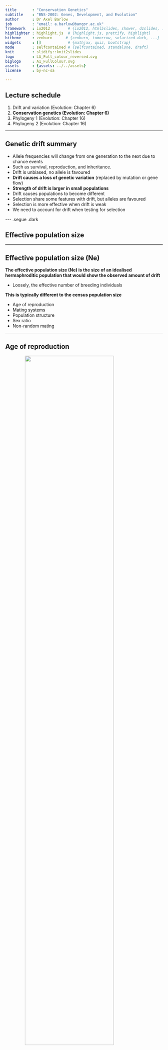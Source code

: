 ```yaml
---
title       : "Conservation Genetics"
subtitle    : "BNS-2002: Genes, Development, and Evolution"
author      : Dr Axel Barlow
job         : "email: a.barlow@bangor.ac.uk"
framework   : io2012        # {io2012, html5slides, shower, dzslides, ...}
highlighter : highlight.js  # {highlight.js, prettify, highlight}
hitheme     : zenburn      # {zenburn, tomorrow, solarized-dark, ...}
widgets     : []            # {mathjax, quiz, bootstrap}
mode        : selfcontained # {selfcontained, standalone, draft}
knit        : slidify::knit2slides
logo        : LA_Full_colour_reversed.svg
biglogo     : A1_FullColour.svg
assets      : {assets: ../../assets}
license     : by-nc-sa

---
```




<!-- adding bold and italic options -->
<style>
em {
  font-style: italic
}
strong {
  font-weight: bold;
}
</style>

## Lecture schedule

1. Drift and variation (Evolution: Chapter 6)
2. **Conservation genetics (Evolution: Chapter 6)**
3. Phylogeny 1 (Evolution: Chapter 16)
4. Phylogeny 2 (Evolution: Chapter 16)

---

## Genetic drift summary

- Allele frequencies will change from one generation to the next due to chance events
- Such as survival, reproduction, and inheritance.
- Drift is unbiased, no allele is favoured
- **Drift causes a loss of genetic variation** (replaced by mutation or gene flow)
- **Strength of drift is larger in small populations**
- Drift causes populations to become different
- Selection share some features with drift, but alleles are favoured
- Selection is more effective when drift is weak
- We need to account for drift when testing for selection

--- .segue .dark 

## Effective population size

---

## Effective population size (Ne)

**The effective population size (Ne) is the size of an idealised hermaphroditic population that would show the observed amount of drift**

- Loosely, the effective number of breeding individuals

**This is typically different to the census population size**

- Age of reproduction
- Mating systems
- Population structure
- Sex ratio
- Non-random mating

---

## Age of reproduction

<img src="./assets/img/agave.jpg" width="75%" style="display: block; margin: auto;" />

---

## Mating systems

<img src="./assets/img/MacquarieIslandElephantSeal.JPG" width="80%" style="display: block; margin: auto;" />

---

## Population structure

<img src="./assets/img/066-Bridgehampton-NY-06.jpg" width="80%" style="display: block; margin: auto;" />

---

## Sex ratio

<img src="./assets/img/turtle.jpg" width="90%" style="display: block; margin: auto;" />

---

## Non-random mating

<img src="./assets/img/pandas.webp" width="90%" style="display: block; margin: auto;" />

---

## Loss of genetic variation associated with low Ne

<iframe src = 'https://heavywatal.github.io/driftr.js/'></iframe>

--- .segue .dark 

## Why is low genetic variation bad?

--- &twocol

## Smygehuk adders

*** =left

- Population in Sweden
- Low Ne
- Isolated > 100 years
- low genetic diversity
- Population decline
- Many offspring deformed/stillborn

*** =right

<img src="./assets/img/adder_female3.JPG" width="70%" style="display: block; margin: auto;" />

<img src="./assets/img/adder_male2.JPG" width="70%" style="display: block; margin: auto;" />

--- &twocol

## Genetic rescue

*** =left

<img src="./assets/img/adders.svg" width="100%" style="display: block; margin: auto;" />

*** =right

- 20 males from other (large) populations released
- Left for 4 years
- Remaining 8 males returned to source population
- Dramatic increase in recruitment
- Increase in genetic diversity
- Reduction in stillborn offspring

---

## Adders background reading

<embed src="./assets/img/Madsen_adders.pdf" width="100%" height="500" type="application/pdf" />

--- 

## What is going on?

<iframe src = 'https://heavywatal.github.io/driftr.js/'></iframe>

---

## Why is low genetic variation bad?

- At **small population sizes** drift overwhelms the rate of mutation
- In **isolated** populations variation cannot be replaced by gene flow
- Net loss of genetic diversity

### Inbreeding depression

- Deleterious alleles more likely to increase in frequency (selection less effective)
- Deleterious alleles tend to be recessive
- Individuals increasingly homozygous as allele frequency increases (**Hardy-Weinberg**)

### Reduced evolutionary potential

- No variation = no evolution
- Unpredictable because we don't know the future precisely (disease, climate change, etc)

--- 

## Inbreeding depression

<iframe src = 'https://heavywatal.github.io/driftr.js/'></iframe>

--- 

## Reduced evolutionary potential

<iframe src = 'https://heavywatal.github.io/driftr.js/'></iframe>

--- &twocol

## Genetic rescue

*** =left

<img src="./assets/img/adders.svg" width="100%" style="display: block; margin: auto;" />

*** =right

- 20 males from other (large) populations released
- Left for 4 years
- Remaining 8 males returned to source population
- Dramatic increase in recruitment
- Increase in genetic diversity
- Reduction in stillborn offspring

--- .segue .dark 

## Conservation genetics

---

## Conservation genetics

- Applied population genetics to help conserve species

### How can it help?

- **Measure genetic variation**
- **Measure inbreeding**
- Guide breeding programmes
- Identify ancestry
- Wildlife crime

--- &twocol

## Methods: genetic variation

*** =left

**Heterozygosity**

- Measured from a single individual
- How many diploid loci have different alleles
- For example, het sites per kb

**Nuceotide diversity (π)**

- Population average heterozygosity
- Proportion of het positions between 2 randomly selected chromosomes

*** =right

<img src="./assets/img/Gene_Loci_and_Alleles.png" width="75%" style="display: block; margin: auto;" />

---

## Methods: inbreeding

- Chromosome regions are identical by descent
- Can be calculated from pedigrees
- Genome sequencing allows identification of **runs of homozygosity (ROH)**

<img src="./assets/img/recom_roh.svg" width="75%" style="display: block; margin: auto;" />

---

## Methods: runs of homozygosity (ROH)

- Total inbreeding = ROH content
- Recent = long ROH
- Older = short ROH

<img src="assets/fig/unnamed-chunk-13-1.png" width="95%" style="display: block; margin: auto;" />

--- .segue .dark 

## Case studies

--- &twocol

## White rhinos (*Ceratotherium simum*)

*** =left

- Two subspecies: northern and southern
- ~20,000 southern white rhinos (in 2015)
- Northern white rhino functionally extinct (2 females left in 2018)

<img src="./assets/img/rhin_map.svg" width="65%" style="display: block; margin: auto;" />

*** =right

<img src="./assets/img/1920px-Ceratotherium_simum_(21922261908).jpg" width="60%" style="display: block; margin: auto;" />

<img src="./assets/img/rhin_demo.svg" width="75%" style="display: block; margin: auto;" />

---

## White rhinos (*Ceratotherium simum*)

<img src="./assets/img/rhin_res.svg" width="100%" style="display: block; margin: auto;" />

---

## White rhinos background reading

<embed src="./assets/img/Sánchez-Barreiro et al. - 2021 - Historical population declines prompted significant genomic erosion in the northern and southern white.pdf" width="100%" height="500" type="application/pdf" />

--- &twocol

## Pumas (*Puma concolor*)

*** =left

- Puma/cougar/mountain lion/panther
- Widespread across North and South America
- IUCN listed as least concern
- But some populations are small and isolated
- E.g. Florida panther listed as critically endangered
- 8 females introduced from Texas to reduce inbreeding

*** =right

<img src="./assets/img/puma_10.jpg" width="100%" style="display: block; margin: auto;" />

---

## Pumas (*Puma concolor*)

<img src="./assets/img/puma_map.svg" width="100%" style="display: block; margin: auto;" />

---

## Pumas (*Puma concolor*)

<img src="./assets/img/puma_roh.svg" width="100%" style="display: block; margin: auto;" />

---

## Pumas background reading

<embed src="./assets/img/Saremi et al. - 2019 - Puma genomes from North and South America provide insights into the genomic consequences of inbreeding.pdf" width="100%" height="500" type="application/pdf" />

--- &twocol

## Isle Royale wolves

*** =left

- Colonised 2-3 wolves in 1940s
- Expanded to 50 individuals
- Crashed to 14 individuals in 1980s
- Notable improvement 1997 with migration of a single male, followed by second crash
- Moose increased in this period
- 2 wolves left in 2018: father-daughter and half sibs

*** =right

<img src="./assets/img/wolf-isle-royale.jpg" width="85%" style="display: block; margin: auto;" />

<img src="./assets/img/islenpmap.webp" width="85%" style="display: block; margin: auto;" />

---

## Isle Royale wolves

<img src="./assets/img/irwolf.svg" width="90%" style="display: block; margin: auto;" />

--- 

## Wolf reading

<embed src="./assets/img/sciadv.aau0757.pdf" width="100%" height="500" type="application/pdf" />

--- &twocol

## Adders, UK

*** =left

- UK redlist 
- Threatened England
- Near threatened Wales, Scotland
- Large scale declines
- Many pops < 10 adults

*** =right

<img src="./assets/img/adder_female3.JPG" width="70%" style="display: block; margin: auto;" />

<img src="./assets/img/adder_male2.JPG" width="70%" style="display: block; margin: auto;" />

--- bg:white

## Adders, chromosome 6.

<img src="assets/fig/unnamed-chunk-29-1.png" width="100%" style="display: block; margin: auto auto auto 0;" />

--- &thankyou

## Next time:

**Phylogeny 1**
